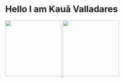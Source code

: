 # Hello I am Kauã Valladares
<div>
<a href="https://github.com/Kauavalladares">
<img height="180em" src="https://github-readme-stats.vercel.app/api/top-langs/?username=Kauavalladares&layout=compact&langs_count=7&theme=dracula"/>
<img height="180em" src="https://github-readme-stats.vercel.app/api?username=Kauavalladares&show_icons=true&theme=dracula&include_all_commits=true&count_private=true"/>
</div>
